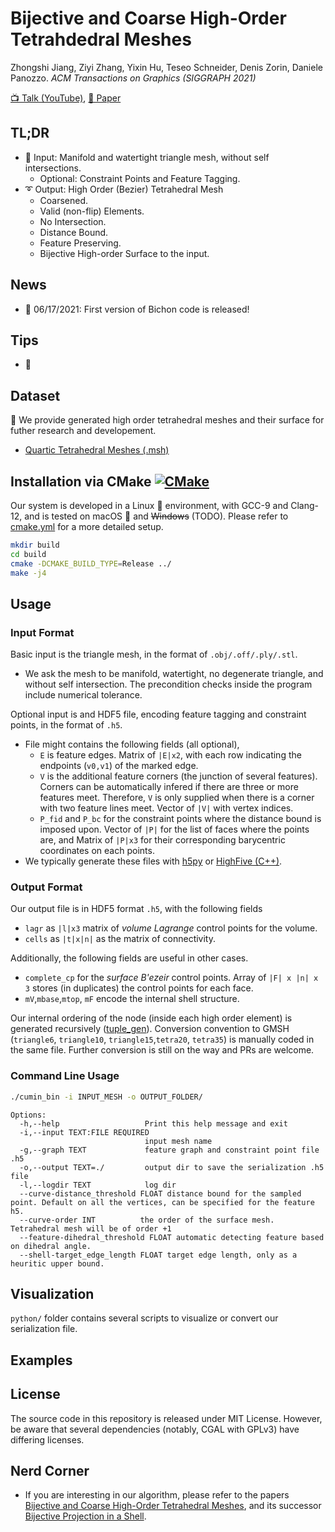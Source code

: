 # Bijective and Coarse High-Order Tetrahdedral Meshes
Zhongshi Jiang, Ziyi Zhang, Yixin Hu, Teseo Schneider, Denis Zorin, Daniele Panozzo. 
*ACM Transactions on Graphics (SIGGRAPH 2021)*

[📺 Talk (YouTube)](https://youtu.be/yfztQw78gnE), [📝 Paper](https://cs.nyu.edu/~zhongshi/files/bichon_preview.pdf)
## TL;DR
- 📐 Input: Manifold and watertight triangle mesh, without self intersections.
	- Optional: Constraint Points and Feature Tagging.
- ➰ Output: High Order (Bezier) Tetrahedral Mesh
	- Coarsened.
	- Valid (non-flip) Elements.
	- No Intersection.
	- Distance Bound.
	- Feature Preserving.
	- Bijective High-order Surface to the input. 
## News
- 📰 06/17/2021: First version of Bichon code is released!
## Tips
- 📌 
## Dataset
🎊 We provide generated high order tetrahedral meshes and their surface for 
futher research and developement.
- [Quartic Tetrahedral Meshes (.msh)](https://drive.google.com/file/d/1Gw3vza0GkY0pMf4kLcrOzQeCIlbEp4Cs/view?usp=sharing)

## Installation via CMake [![CMake](https://github.com/jiangzhongshi/bichon/actions/workflows/cmake.yml/badge.svg)](https://github.com/jiangzhongshi/bichon/actions/workflows/cmake.yml)
Our system is developed in a Linux 🐧 environment, with GCC-9 and Clang-12, and is tested on macOS 🍏 and ~~Windows~~ (TODO). 
Please refer to [cmake.yml](.github/workflows/cmake.yml) for a more detailed setup.

```bash
mkdir build
cd build
cmake -DCMAKE_BUILD_TYPE=Release ../
make -j4
```

## Usage
### Input Format
Basic input is the triangle mesh, in the format of `.obj/.off/.ply/.stl`. 
- We ask the mesh to be manifold, watertight, no degenerate triangle, and without self intersection. The precondition checks inside the program include numerical tolerance.

Optional input is and HDF5 file, encoding feature tagging and constraint points, in the format of `.h5`. 
- File might contains the following fields (all optional),
  - `E` is feature edges. Matrix of `|E|x2`, with each row indicating the endpoints (`v0,v1`) of the marked edge.
  - `V` is the additional feature corners (the junction of several features). Corners can be automatically infered if there are three or more features meet. Therefore, `V` is only supplied when there is a corner with two feature lines meet. Vector of `|V|` with vertex indices.
  - `P_fid` and `P_bc` for the constraint points where the distance bound is imposed upon. Vector of `|P|` for the list of faces where the points are, and Matrix of `|P|x3` for their corresponding barycentric coordinates on each points.
- We typically generate these files with [h5py](https://pypi.org/project/h5py/) or [HighFive (C++)](https://github.com/BlueBrain/HighFive).

### Output Format
Our output file is in HDF5 format `.h5`, with the following fields
- `lagr` as `|l|x3` matrix of *volume Lagrange* control points for the volume.
- `cells` as `|t|x|n|` as the matrix of connectivity.

Additionally, the following fields are useful in other cases.
- `complete_cp` for the *surface B\'ezeir* control points. Array of `|F| x |n| x 3` stores (in duplicates) the control points for each face.
- `mV`,`mbase`,`mtop`, `mF` encode the internal shell structure.

Our internal ordering of the node (inside each high order element) is generated recursively ([tuple_gen](python/curve/fem_generator.py:L86)).
Conversion convention to GMSH (`triangle6`, `triangle10`, `triangle15`,`tetra20`, `tetra35`) is manually coded in the same file. Further conversion is still on the way and PRs are welcome.
### Command Line Usage
```bash
./cumin_bin -i INPUT_MESH -o OUTPUT_FOLDER/
```

```
Options:
  -h,--help                   Print this help message and exit
  -i,--input TEXT:FILE REQUIRED
                              input mesh name
  -g,--graph TEXT             feature graph and constraint point file .h5
  -o,--output TEXT=./         output dir to save the serialization .h5 file
  -l,--logdir TEXT            log dir
  --curve-distance_threshold FLOAT distance bound for the sampled point. Default on all the vertices, can be specified for the feature h5.
  --curve-order INT          the order of the surface mesh. Tetrahedral mesh will be of order +1
  --feature-dihedral_threshold FLOAT automatic detecting feature based on dihedral angle.
  --shell-target_edge_length FLOAT target edge length, only as a heuritic upper bound.
```

## Visualization


`python/` folder contains several scripts to visualize or convert our serialization file.

## Examples

## License
The source code in this repository is released under MIT License. However, be aware that several dependencies (notably, CGAL with GPLv3) have differing licenses.

## Nerd Corner
- If you are interesting in our algorithm,
please refer to the papers [Bijective and Coarse High-Order Tetrahedral Meshes](https://cs.nyu.edu/~zhongshi/files/bichon_preview.pdf), and its successor [Bijective Projection in a Shell](https://dl.acm.org/doi/abs/10.1145/3414685.3417769).
